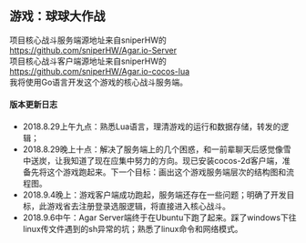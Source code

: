 ﻿## 游戏：球球大作战  
项目核心战斗服务端源地址来自sniperHW的<https://github.com/sniperHW/Agar.io-Server>  
项目核心战斗客户端源地址来自sniperHW的<https://github.com/sniperHW/Agar.io-cocos-lua>  
我将使用Go语言开发这个游戏的核心战斗服务端。  

#### 版本更新日志  
- 2018.8.29上午九点：熟悉Lua语言，理清游戏的运行和数据存储，转发的逻辑；  
- 2018.8.29晚上十点：解决了服务端上的几个困惑，和一前辈聊天后感觉像雪中送炭，让我知道了现在应集中努力的方向。现已安装cocos-2d客户端，准备先将这个游戏跑起来。下一个目标：画出这个游戏服务端层次的结构图和流程图。  
- 2018.9.4晚上：游戏客户端成功跑起，服务端还存在一些问题；明确了开发目标，此游戏省去注册登录选服逻辑，将直接进入核心战斗。  
- 2018.9.6中午：Agar Server端终于在Ubuntu下跑了起来。踩了windows下往linux传文件遇到的sh异常的坑；熟悉了linux命令和网络模式。  
